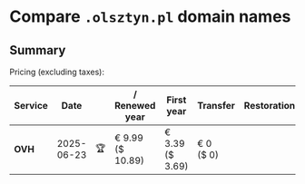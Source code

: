 # Compare `.olsztyn.pl` domain names

## Summary

Pricing (excluding taxes):

| Service | Date |  | / Renewed year | First year | Transfer | Restoration |
|--|--|--|--|--|--|--|
| **OVH** | 2025-06-23 | 🏆 | € 9.99<br>($ 10.89) | € 3.39<br>($ 3.69) | € 0<br>($ 0) |  |
